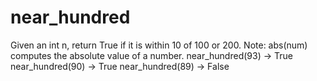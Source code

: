 # near_hundred
Given an int n, return True if it is within 10 of 100 or 200. Note: abs(num) computes the absolute value of a number.   near_hundred(93) → True near_hundred(90) → True near_hundred(89) → False
